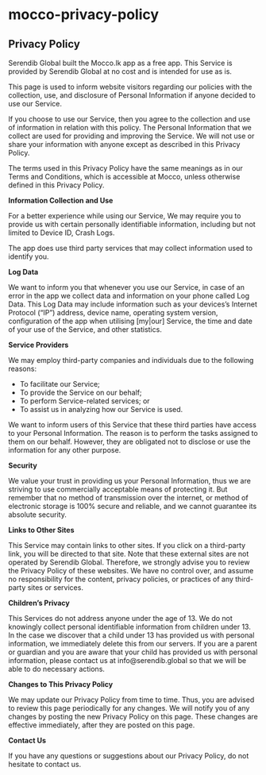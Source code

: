 # mocco-privacy-policy

<html>
<body>
<h2>Privacy Policy</h2>
<p> Serendib Global built the Mocco.lk app as a free app. This Service is provided by Serendib Global at no cost and is intended for use as is.</p>
<p>This page is used to inform website visitors regarding our policies with the collection, use, and
    disclosure of Personal Information if anyone decided to use our Service.</p>
<p>If you choose to use our Service, then you agree to the collection and use of information in
    relation with this policy. The Personal Information that we collect are used for providing and
    improving the Service. We will not use or share your information with anyone except as described
    in this Privacy Policy.</p>
<p>The terms used in this Privacy Policy have the same meanings as in our Terms and Conditions,
    which is accessible at Mocco, unless otherwise defined in this Privacy Policy.</p>

<p><strong>Information Collection and Use</strong></p>
<p>For a better experience while using our Service, We may require you to provide us with certain
    personally identifiable information, including but not limited to Device ID, Crash Logs. </p>
<p>The app does use third party services that may collect information used to identify you.

<p><strong>Log Data</strong></p>
<p> We want to inform you that whenever you use our Service, in case of an error in the app we collect
    data and information on your phone called Log Data. This Log Data
    may include information such as your devices’s Internet Protocol (“IP”) address, device name,
    operating system version, configuration of the app when utilising [my|our] Service, the time and date
    of your use of the Service, and other statistics.</p>

<p><strong>Service Providers</strong></p> 
<p>We may employ third-party companies and individuals due to the following reasons:</p>
<ul>
    <li>To facilitate our Service;</li>
    <li>To provide the Service on our behalf;</li>
    <li>To perform Service-related services; or</li>
    <li>To assist us in analyzing how our Service is used.</li>
</ul>
<p>We want to inform users of this Service that these third parties have access to your Personal
    Information. The reason is to perform the tasks assigned to them on our behalf. However, they
    are obligated not to disclose or use the information for any other purpose.</p>

<p><strong>Security</strong></p>
<p>We value your trust in providing us your Personal Information, thus we are striving to use
    commercially acceptable means of protecting it. But remember that no method of transmission over
    the internet, or method of electronic storage is 100% secure and reliable, and we cannot
    guarantee its absolute security.</p>

<p><strong>Links to Other Sites</strong></p>
<p>This Service may contain links to other sites. If you click on a third-party link, you will be
    directed to that site. Note that these external sites are not operated by Serendib Global. Therefore, we
    strongly advise you to review the Privacy Policy of these websites. We have no control over, and
    assume no responsibility for the content, privacy policies, or practices of any third-party
    sites or services.</p>

<p><strong>Children’s Privacy</strong></p>
<p>This Services do not address anyone under the age of 13. We do not knowingly collect personal
    identifiable information from children under 13. In the case we discover that a child under 13
    has provided us with personal information, we immediately delete this from our servers. If you
    are a parent or guardian and you are aware that your child has provided us with personal
    information, please contact us at info@serendib.global so that we will be able to do necessary actions.</p>

<p><strong>Changes to This Privacy Policy</strong></p>
<p>We may update our Privacy Policy from time to time. Thus, you are advised to review this page
    periodically for any changes. We will notify you of any changes by posting the new Privacy Policy
    on this page. These changes are effective immediately, after they are posted on this page.</p>

<p><strong>Contact Us</strong></p>
<p>If you have any questions or suggestions about our Privacy Policy, do not hesitate to contact
    us.</p>
</body>
</html>
